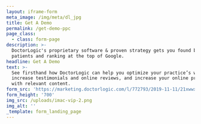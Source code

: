 ```yaml
---
layout: iframe-form
meta_image: /img/meta/dl_jpg
title: Get A Demo
permalink: /get-demo-ppc
page_class:
  - class: form-page
description: >-
  DoctorLogic's proprietary software & proven strategy gets you found by more
  patients and ranking at the top of Google.
headline: Get A Demo
text: >-
  See firsthand how DoctorLogic can help you optimize your practice’s website,
  increase testimonials and online reviews, and increase your online presence
  with relevant content.
form_src: 'https://marketing.doctorlogic.com/l/772793/2019-11-11/21xwwx'
form_height: '700'
img_src: /uploads/imac-vip-2.png
img_alt: ''
_template: form_landing_page
---
```


